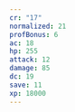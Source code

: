 ```yaml
---
cr: "17"
normalized: 21
profBonus: 6
ac: 18
hp: 255
attack: 12
damage: 85
dc: 19
save: 11
xp: 18000
---
```

